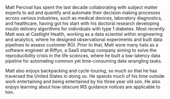 Matt Percival has spent the last decade collaborating with subject matter experts to aid and quantify and automate their decision making processes across various industries, such as medical devices, laboratory diagnostics, and healthcare, having got his start with his doctoral research developing insulin delivery algorithms for individuals with type 1 diabetes. Most recently Matt was at Castlight Health, working as a data scientist within engineering and analytics, where he designed observational experiments and built data pipelines to assess customer ROI. Prior to that, Matt wore many hats as a software engineer at Riffyn, a SaaS startup company aiming to solve the reproducibility crisis in the life sciences, where he built a low-latency data pipeline for automating common yet time-consuming data wrangling tasks.

Matt also enjoys backpacking and cycle-touring, so much so that he has traversed the United States in doing so. He spends much of his time outside work entertaining and being entertained by his three year old son. He also enjoys learning about how obscure IRS guidance notices are applicable to him.

